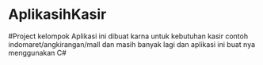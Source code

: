 # AplikasihKasir
#Project kelompok
Aplikasi ini dibuat karna untuk kebutuhan kasir contoh indomaret/angkirangan/mall dan masih banyak lagi dan aplikasi ini buat nya menggunakan C# 
